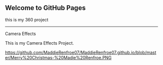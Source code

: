 ## Welcome to GitHub Pages



this is my 360 project

***

Camera Effects

This is my Camera Effects Project.


https://github.com/MaddieRenfroe07/MaddieRenfroe07.github.io/blob/master/Merry%20Christmas-%20Madie%20Renfroe.PNG
